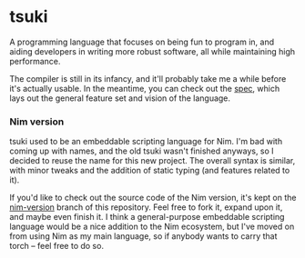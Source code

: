 # tsuki

A programming language that focuses on being fun to program in, and aiding developers in writing more robust software, all while maintaining high performance.

The compiler is still in its infancy, and it'll probably take me a while before it's actually usable. In the meantime, you can check out the [spec](spec.md), which lays out the general feature set and vision of the language.

### Nim version

tsuki used to be an embeddable scripting language for Nim. I'm bad with coming up with names, and the old tsuki wasn't finished anyways, so I decided to reuse the name for this new project. The overall syntax is similar, with minor tweaks and the addition of static typing (and features related to it).

If you'd like to check out the source code of the Nim version, it's kept on the [nim-version](tree/nim-version) branch of this repository. Feel free to fork it, expand upon it, and maybe even finish it. I think a general-purpose embeddable scripting language would be a nice addition to the Nim ecosystem, but I've moved on from using Nim as my main language, so if anybody wants to carry that torch – feel free to do so.
